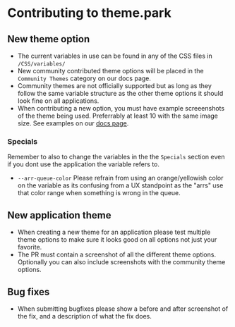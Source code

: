 # Contributing to theme.park

## New theme option

* The current variables in use can be found in any of the CSS files in `/CSS/variables/`
* New community contributed theme options will be placed in the `Community Themes` category on our docs page.
* Community themes are not officially supported but as long as they follow the same variable structure as the other theme options it should look fine on all applications. 
* When contributing a new option, you must have example screeenshots of the theme being used. Preferrably at least 10 with the same image size. See examples on our [docs page](https://docs.theme-park.dev/community-themes/).

### Specials

Remember to also to change the variables in the the `Specials` section even if you dont use the application the variable refers to.
* `--arr-queue-color` Please refrain from using an orange/yellowish color on the variable as its confusing from a UX standpoint as the "arrs" use that color range when something is wrong in the queue.  

## New application theme

* When creating a new theme for an application please test multiple theme options to make sure it looks good on all options not just your favorite.
* The PR must contain a screenshot of all the different theme options. Optionally you can also include screenshots with the community theme options.

## Bug fixes

* When submitting bugfixes please show a before and after screenshot of the fix, and a description of what the fix does.
